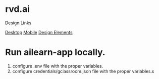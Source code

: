 # rvd.ai

Design Links

[Desktop](https://xd.adobe.com/view/aaa58205-1882-4aaa-98ac-881e26250dc9-fff6/)
[Mobile](https://xd.adobe.com/view/cb750ad2-196e-4082-a0d8-f3cae7929a13-9e26/)
[Design Elements](https://xd.adobe.com/view/72e72916-40e5-48c5-a894-fecbd3be4b27-27b4/)


# Run ailearn-app locally.

1. configure .env file with the proper variables.
2. configure credentials/gclassroom.json file with the proper variables.s
